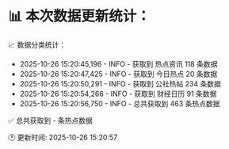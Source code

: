 📊 本次数据更新统计：
==========================

📈 数据分类统计：
- 2025-10-26 15:20:45,196 - INFO - 获取到 热点资讯 118 条数据
- 2025-10-26 15:20:47,425 - INFO - 获取到 今日热点 20 条数据
- 2025-10-26 15:20:50,291 - INFO - 获取到 公社热帖 234 条数据
- 2025-10-26 15:20:54,266 - INFO - 获取到 财经日历 91 条数据
- 2025-10-26 15:20:56,750 - INFO - 总共获取到 463 条热点数据

✅ 总共获取到 - 条热点数据

🕐 更新时间: 2025-10-26 15:20:57
